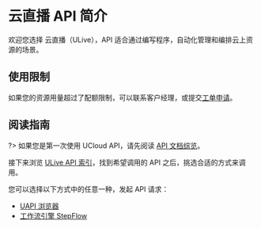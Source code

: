 



# 云直播 API 简介

欢迎您选择 云直播（ULive），API 适合通过编写程序，自动化管理和编排云上资源的场景。

## 使用限制

如果您的资源用量超过了配额限制，可以联系客户经理，或提交[工单申请](https://accountv2.ucloud.cn/work_ticket)。

## 阅读指南

?> 如果您是第一次使用 UCloud API，请先阅读 [API 文档综览](/api/summary/README)。

接下来浏览 [ULive API 索引](api/ulive-api/index.md)，找到希望调用的 API 之后，挑选合适的方式来调用。


您可以选择以下方式中的任意一种，发起 API 请求：
- [UAPI 浏览器](https://console.ucloud.cn/uapi/detail)
- [工作流引擎 StepFlow](https://console.ucloud.cn/stepflow/manage/)


